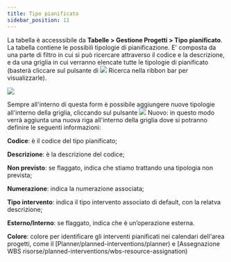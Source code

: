 ```yaml
---
title: Tipo pianificato
sidebar_position: 11
---
```


La tabella è accesssibile da **Tabelle > Gestione Progetti > Tipo pianificato**.
La tabella contiene le possibili tipologie di pianificazione. E' composta da una parte di filtro in cui si può ricercare attraverso il codice e la descrizione, e da una griglia in cui verranno elencate tutte le tipologie di pianificato (basterà cliccare sul pulsante di ![](/img/neutral/common/search.png) Ricerca nella ribbon bar per visualizzarle).

![](/img/it-it/configurations/tables/projects/planned-type.png)

Sempre all'interno di questa form è possibile aggiungere nuove tipologie all'interno della griglia, cliccando sul pulsante ![](/img/neutral/common/new.png) Nuovo: in questo modo verrà aggiunta una nuova riga all'interno della griglia dove si potranno definire le seguenti informazioni:

**Codice**: è il codice del tipo pianificato;

**Descrizione**: è la descrizione del codice;

**Non previsto**: se flaggato, indica che stiamo trattando una tipologia non prevista;

**Numerazione**: indica la numerazione associata;

**Tipo intervento**: indica il tipo intervento associato di default, con la relatva descrizione;

**Esterno/Interno**: se flaggato, indica che è un’operazione esterna.

**Colore**: colore per identificare gli interventi pianificati nei calendari dell'area progetti, come il [Planner/planned-interventions/planner) e [Assegnazione WBS risorse/planned-interventions/wbs-resource-assignation)
